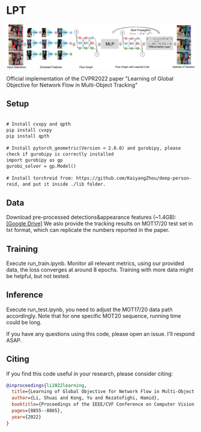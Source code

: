 # LPT

![LPT](figures/main_idea.png)

Official implementation of the CVPR2022 paper "Learning of Global Objective for Network Flow in Multi-Object Tracking"

## Setup

```shell script

# Install cvxpy and qpth
pip install cvxpy
pip install qpth

# Install pytorch_geometric(Version < 2.0.0) and gurobipy, please check if gurobipy is correctly installed
import gurobipy as gp
gurobi_solver = gp.Model()

# Install torchreid from: https://github.com/KaiyangZhou/deep-person-reid, and put it inside ./lib folder.

```

## Data
Download pre-processed detections&appearance features (~1.4GB): [\[Google Drive\]](https://drive.google.com/file/d/1aJBJcBcD9YNvFvLVb_ECP2W8mYBzPpoI/view?usp=sharing)
We aslo provide the tracking results on MOT17/20 test set in txt format, which can replicate the numbers reported in the paper.

## Training
Execute run_train.ipynb. Monitor all relevant metrics, using our provided data, the loss converges at around 8 epochs. Training with more data might be helpful, but not tested.

## Inference
Execute run_test.ipynb, you need to adjust the MOT17/20 data path accordingly. Note that for one specific MOT20 sequence, running time could be long. 

If you have any questions using this code, please open an issue. I'll respond ASAP.

## Citing
If you find this code useful in your research, please consider citing:
```bibtex
@inproceedings{li2022learning,
  title={Learning of Global Objective for Network Flow in Multi-Object Tracking},
  author={Li, Shuai and Kong, Yu and Rezatofighi, Hamid},
  booktitle={Proceedings of the IEEE/CVF Conference on Computer Vision and Pattern Recognition},
  pages={8855--8865},
  year={2022}
}